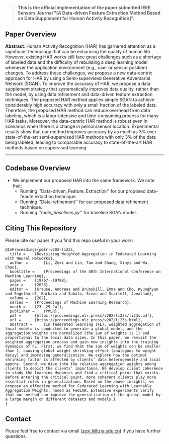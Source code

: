 # 


>**This is the official implementation of the paper submitted IEEE Sensors Journal "[A Data-driven Feature Extraction Method Based on Data Supplement for Human Activity Recognition]".**

## Paper Overview

**Abstract**: Human Activity Recognition (HAR) has garnered attention as a significant technology that can be enhancing the quality of human life. However, existing HAR works still face great challenges such as a shortage of labeled data and the difficulty of rebuilding a deep learning model whenever the application environment (e.g., user or sensor position) changes. To address these challenges, we propose a new data-centric approach for HAR by using a Semi-supervised Generative Adversarial Network (SGAN). To improve the accuracy of HAR, we propose a data supplement strategy that systematically improves data quality, rather than the model, by using data refinement and data-driven feature extraction techniques. The proposed HAR method applies simple SGAN to achieve considerably high accuracy with only a small fraction of the labeled data. Therefore, the proposed HAR method can reduce overhead from data labeling, which is a labor-intensive and time-consuming process for many HAR tasks. Moreover, the data-centric HAR method is robust even in scenarios when there is a change in person/sensor location. Experimental results show that our method improves accuracy by as much as 3% over state-of-the-art semi-supervised HAR methods with only 3% of the data being labeled, leading to comparable accuracy to state-of-the-art HAR methods based on supervised learning.

---
## Codebase Overview
- We implement our proposed HAR into the same framework. We note that:
  - Running ''Data-driven_Feature_Extraction'' for our proposed data-feaute extaction technique.
  - Running ''Data-refinement'' for our proposed data refinement technique.
  - Running ''_main_baselines.py_'' for baseline SGAN model. 
  
## Citing This Repository

Please cite our paper if you find this repo useful in your work:

```
@InProceedings{pmlr-v202-li23s,
  title = 	 {Revisiting Weighted Aggregation in Federated Learning with Neural Networks},
  author =       {Li, Zexi and Lin, Tao and Shang, Xinyi and Wu, Chao},
  booktitle = 	 {Proceedings of the 40th International Conference on Machine Learning},
  pages = 	 {19767--19788},
  year = 	 {2023},
  editor = 	 {Krause, Andreas and Brunskill, Emma and Cho, Kyunghyun and Engelhardt, Barbara and Sabato, Sivan and Scarlett, Jonathan},
  volume = 	 {202},
  series = 	 {Proceedings of Machine Learning Research},
  month = 	 {23--29 Jul},
  publisher =    {PMLR},
  pdf = 	 {https://proceedings.mlr.press/v202/li23s/li23s.pdf},
  url = 	 {https://proceedings.mlr.press/v202/li23s.html},
  abstract = 	 {In federated learning (FL), weighted aggregation of local models is conducted to generate a global model, and the aggregation weights are normalized (the sum of weights is 1) and proportional to the local data sizes. In this paper, we revisit the weighted aggregation process and gain new insights into the training dynamics of FL. First, we find that the sum of weights can be smaller than 1, causing global weight shrinking effect (analogous to weight decay) and improving generalization. We explore how the optimal shrinking factor is affected by clients’ data heterogeneity and local epochs. Second, we dive into the relative aggregation weights among clients to depict the clients’ importance. We develop client coherence to study the learning dynamics and find a critical point that exists. Before entering the critical point, more coherent clients play more essential roles in generalization. Based on the above insights, we propose an effective method for Federated Learning with Learnable Aggregation Weights, named as FedLAW. Extensive experiments verify that our method can improve the generalization of the global model by a large margin on different datasets and models.}
}
```

## Contact

Please feel free to contact via email (<zexi.li@zju.edu.cn>) if you have further questions.
